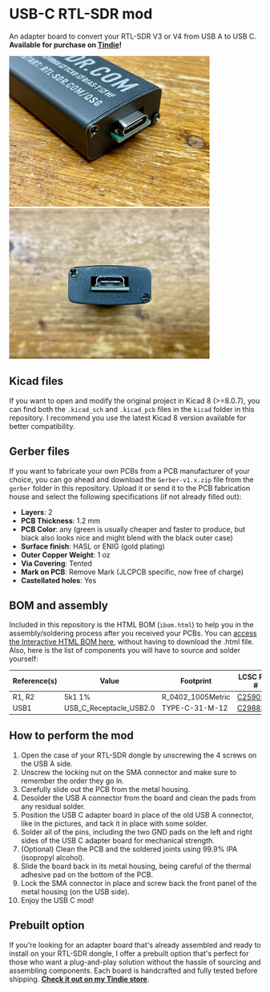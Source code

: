 # USB-C RTL-SDR mod
An adapter board to convert your RTL-SDR V3 or V4 from USB A to USB C. **Available for purchase on [Tindie](https://www.tindie.com/products/ragone/usb-c-rtl-sdr-v3v4-mod/)!**

<img src="/images/img_1.jpg?raw=true" alt="USB-C RTL-SDR v3" width=400 /> <img src="/images/img_2.jpg?raw=true" alt="USB-C RTL-SDR v3" width=400 />

## Kicad files
If you want to open and modify the original project in Kicad 8 (>=8.0.7), you can find both the `.kicad_sch` and `.kicad_pcb` files in the `kicad` folder in this repository. I recommend you use the latest Kicad 8 version available for better compatibility.

## Gerber files
If you want to fabricate your own PCBs from a PCB manufacturer of your choice, you can go ahead and download the `Gerber-v1.x.zip` file from the `gerber` folder in this repository. Upload it or send it to the PCB fabrication house and select the following specifications (if not already filled out):
- **Layers**: 2
- **PCB Thickness**: 1.2 mm
- **PCB Color**: any (green is usually cheaper and faster to produce, but black also looks nice and might blend with the black outer case)
- **Surface finish**: HASL or ENIG (gold plating)
- **Outer Copper Weight**: 1 oz
- **Via Covering**: Tented
- **Mark on PCB**: Remove Mark (JLCPCB specific, now free of charge)
- **Castellated holes**: Yes

## BOM and assembly

Included in this repository is the HTML BOM (`ibom.html`) to help you in the assembly/soldering process after you received your PCBs. You can [access the Interactive HTML BOM here](https://umbertoragone.github.io/usbc-rtl-sdr/bom/ibom.html), without having to download the .html file. Also, here is the list of components you will have to source and solder yourself:

| Reference(s) | Value                   | Footprint         | LCSC Part #                                                   | Qty |
| ------------ | ----------------------- | ----------------- | ------------------------------------------------------------- | --- |
| R1, R2       | 5k1 1%                  | R_0402_1005Metric | [C25905](https://www.lcsc.com/product-detail/C25905.html)     | 2   |
| USB1         | USB_C_Receptacle_USB2.0 | TYPE-C-31-M-12    | [C2988369](https://www.lcsc.com/product-detail/C2988369.html) | 1   |

## How to perform the mod
1. Open the case of your RTL-SDR dongle by unscrewing the 4 screws on the USB A side.
2. Unscrew the locking nut on the SMA connector and make sure to remember the order they go in.
3. Carefully slide out the PCB from the metal housing.
4. Desolder the USB A connector from the board and clean the pads from any residual solder.
5. Position the USB C adapter board in place of the old USB A connector, like in the pictures, and tack it in place with some solder.
6. Solder all of the pins, including the two GND pads on the left and right sides of the USB C adapter board for mechanical strength.
7. (Optional) Clean the PCB and the soldered joints using 99.9% IPA (isopropyl alcohol).
8. Slide the board back in its metal housing, being careful of the thermal adhesive pad on the bottom of the PCB.
9. Lock the SMA connector in place and screw back the front panel of the metal housing (on the USB side).
10. Enjoy the USB C mod!

## Prebuilt option
If you're looking for an adapter board that's already assembled and ready to install on your RTL-SDR dongle, I offer a prebuilt option that's perfect for those who want a plug-and-play solution without the hassle of sourcing and assembling components. Each board is handcrafted and fully tested before shipping. **[Check it out on my Tindie store](https://www.tindie.com/products/ragone/usb-c-rtl-sdr-v3v4-mod/)**.
